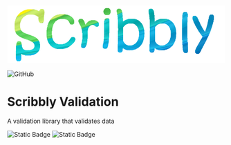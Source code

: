 ![scribbly_banner.png](./docs/scribbly_banner.png)

![GitHub](https://img.shields.io/github/license/Scribbly-Fun/Scribbly.Validation) 

# Scribbly Validation

A validation library that validates data

![Static Badge](https://img.shields.io/badge/VALIDATE-blue)
![Static Badge](https://img.shields.io/badge/REPORT-green)